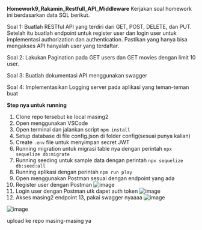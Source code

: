 **Homework9_Rakamin_Restfull_API_Middleware**
Kerjakan soal homework ini berdasarkan data SQL berikut.

Soal 1: Buatlah RESTful API yang terdiri dari GET, POST, DELETE, dan PUT. Setelah itu buatlah 
endpoint untuk register user dan login user untuk implementasi authorization dan 
authentication. Pastikan yang hanya bisa mengakses API hanyalah user yang terdaftar.

Soal 2: Lakukan Pagination pada GET users dan GET movies dengan limit 10 user.

Soal 3: Buatlah dokumentasi API menggunakan swagger

Soal 4: Implementasikan Logging server pada aplikasi yang teman-teman buat

**Step nya untuk running**

1. Clone repo tersebut ke local masing2
2. Open menggunakan VSCode
3. Open terminal dan jalankan script `npm install`
4. Setup database di file config.json di folder config(sesuai punya kalian)
5. Create `.env` file untuk menyimpan secret JWT
6. Running migration untuk migrasi table nya dengan perintah `npx sequelize db:migrate`
7. Running seeding untuk sample data dengan perintah `npx sequelize db:seed:all`
8. Running aplikasi dengan perintah `npm run play`
9. Open menggunakan Postman sesuai dengan endpoint yang ada
10. Register user dengan Postman
    ![image](https://github.com/zcdanny/Homework9_Rakamin_Restfull_API_Middleware/assets/100658079/7b6d29f1-3e91-48de-b4bd-0825b81f99d8)
12. Login user dengan Postman utk dapet auth token
    ![image](https://github.com/zcdanny/Homework9_Rakamin_Restfull_API_Middleware/assets/100658079/b91ab727-3ee7-4eab-974d-360a8ff3ff0c)
13. Akses masing2 endpoint 
13, pakai swagger nyaaaa
![image](https://github.com/zcdanny/Homework9_Rakamin_Restfull_API_Middleware/assets/100658079/2ff9342d-de92-4db6-9117-6c09b504782f)

![image](https://github.com/zcdanny/Homework9_Rakamin_Restfull_API_Middleware/assets/100658079/d45cb71a-fe2f-4979-b768-36b4a762613e)

upload ke repo masing-masing ya
